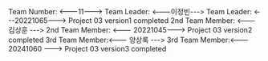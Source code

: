 Team Number: <---11--->
Team Leader: <---이정빈--->
Team Leader: <---20221065--->
Project 03 version1 completed
2nd Team Member: <--- 김상훈 --->
2nd Team Member: <--- 20221045--->
Project 03 version2 completed
3rd Team Member:<--- 양상록 --->
3rd Team Member:<--- 20241060 --->
Project 03 version3 completed
